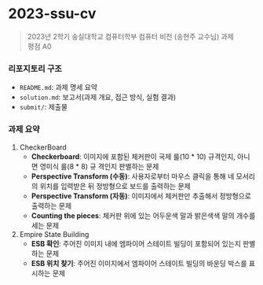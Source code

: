 # 2023-ssu-cv

> 2023년 2학기 숭실대학교 컴퓨터학부 컴퓨터 비전 (송현주 교수님) 과제<br>평점 A0

### 리포지토리 구조

* `README.md`: 과제 명세 요약
* `solution.md`: 보고서(과제 개요, 접근 방식, 실험 결과)
* `submit/`: 제출물

### 과제 요약

1. CheckerBoard
   * **Checkerboard**: 이미지에 포함된 체커판이 국제 룰(10 * 10) 규격인지, 아니면 영미식 룰(8 * 8) 규 격인지 판별하는 문제
   * **Perspective Transform (수동)**: 사용자로부터 마우스 클릭을 통해 네 모서리의 위치를 입력받은 뒤 정방형으로 보드를 출력하는 문제
   * **Perspective Transform (자동)**: 이미지에서 체커판만 추출해서 정방형으로 출력하는 문제
   * **Counting the pieces**: 체커판 위에 있는 어두운색 말과 밝은색색 말의 개수를 세는 문제
2. Empire State Building
   * **ESB 확인**: 주어진 이미지 내에 엠파이어 스테이트 빌딩이 포함되어 있는지 판별하는 문제
   * **ESB 위치 찾기**: 주어진 이미지에서 엠파이어 스테이트 빌딩의 바운딩 박스를 표시하는 문제

